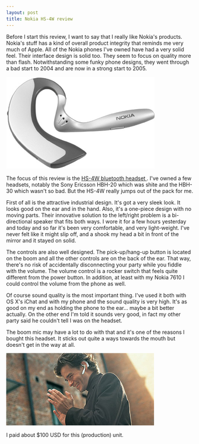```yaml
---
layout: post
title: Nokia HS-4W review
---
```

<p>Before I start this review, I want to say that I really like Nokia's products. Nokia's stuff has a kind of overall product integrity that reminds me very much of Apple. All of the Nokia phones I've owned have had a very solid feel. Their interface design is solid too. They seem to focus on quality more than flash. Notwithstanding some funky phone designs, they went through a bad start to 2004 and are now in a strong start to 2005. </p><img src="/weblog/images/2005/hs-4w.jpg" /><p>The focus of this review is the <a href="http://www.nokia.com/nokia/0,,47867,00.html">HS-4W bluetooth headset </a>. I've owned a few headsets, notably the Sony Ericsson HBH-20 which was shite and the HBH-30 which wasn't so bad. But the HS-4W really jumps out of the pack for me. </p><p>First of all is the attractive industrial design. It's got a very sleek look. It looks good on the ear and in the hand. Also, it's a one-piece design with no moving parts. Their innovative solution to the left/right problem is a bi-directional speaker that fits both ways. I wore it for a few hours yesterday and today and so far it's been very comfortable, and very light-weight. I've never felt like it might slip off, and a shook my head a bit in front of the mirror and it stayed on solid. </p><p>The controls are also well designed. The pick-up/hang-up button is located on the boom and all the other controls are on the back of the ear. That way, there's no risk of accidentally disconnecting your party while you fiddle with the volume. The volume control is a rocker switch that feels quite different from the power button. In addition, at least with my Nokia 7610 I could control the volume from the phone as well. </p><p>Of course sound quality is the most important thing. I've used it both with OS X's iChat and with my phone and the sound quality is very high. It's as good on my end as holding the phone to the ear... maybe a bit better actually. On the other end I'm told it sounds very good, in fact my other party said he couldn't tell I was on the headset. </p><p>The boom mic may have a lot to do with that and it's one of the reasons I bought this headset. It sticks out quite a ways towards the mouth but doesn't get in the way at all. </p><img src="/weblog/images/2005/hs-4w_man.jpg" /><p>I paid about $100 USD for this (production) unit. </p>
